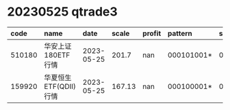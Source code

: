 
# 20230525 qtrade3
 | code | name | date | scale | profit | pattern | success_rate | success_cnt | fund_cnt | 
 | :----- | :----- | :----- | :----- | :----- | :----- | :----- | :----- | :----- | 
 | 510180 | 华安上证180ETF行情 | 2023-05-25 | 201.7 | nan | 000101001* | 0.8333333333333334 | 10 | 12 | 
 | 159920 | 华夏恒生ETF(QDII)行情 | 2023-05-25 | 167.13 | nan | 000100001* | 0.8571428571428571 | 12 | 14 | 
